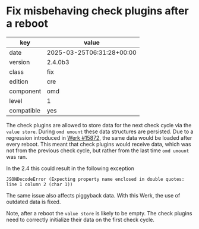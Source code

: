 [//]: # (werk v2)
# Fix misbehaving check plugins after a reboot

key        | value
---------- | ---
date       | 2025-03-25T06:31:28+00:00
version    | 2.4.0b3
class      | fix
edition    | cre
component  | omd
level      | 1
compatible | yes

The check plugins are allowed to store data for the next check cycle via the `value store`.
During `omd umount` these data structures are persisted.
Due to a regression introduced in [Werk #15872](https://checkmk.com/werk/15872), the same data would be loaded after every reboot.
This meant that check plugins would receive data, which was not from the previous check cycle, but rather from the last time `omd umount` was ran.

In the 2.4 this could result in the following exception
```
JSONDecodeError (Expecting property name enclosed in double quotes: line 1 column 2 (char 1))
```

The same issue also affects piggyback data.
With this Werk, the use of outdated data  is fixed.

Note, after a reboot the `value store` is likely to be empty.
The check plugins need to correctly initialize their data on the first check cycle.
